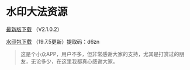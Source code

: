 # 水印大法资源
[最新版下载](https://raw.githubusercontent.com/czw299/WaterMark/master/shuiyin-release.apk) （V2.1.0.2）

[水印包下载](https://pan.baidu.com/s/1uyyN3nQzu-05sV-9cUuthA) （19.7.5更新）提取码：d6zn

> 这是个小众APP，用户不多，但非常感谢大家的支持，尤其是打赏过的朋友，无论多少，在这里我都真心感谢大家。
